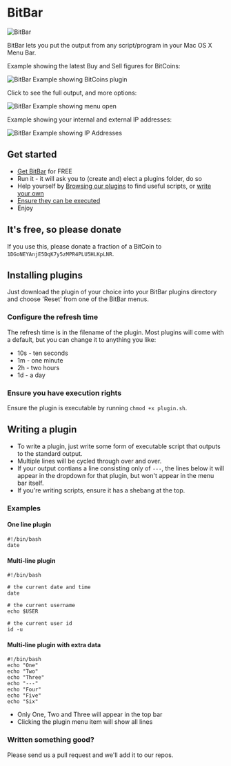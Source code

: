 # BitBar

![BitBar](https://github.com/stretchr/bitbar/raw/master/BitBar-small.tiff)

BitBar lets you put the output from any script/program in your Mac OS X Menu Bar.

Example showing the latest Buy and Sell figures for BitCoins:

![BitBar Example showing BitCoins plugin](https://raw.github.com/matryer/bitbar/master/BitBar-Example-Bitcoins.png)

Click to see the full output, and more options:

![BitBar Example showing menu open](https://raw.github.com/matryer/bitbar/master/BitBar-Example-Menu.png)

Example showing your internal and external IP addresses:

![BitBar Example showing IP Addresses](https://raw.github.com/matryer/bitbar/master/BitBar-Example-IPs.png)

## Get started

  * [Get BitBar](https://github.com/matryer/bitbar/releases) for FREE
  * Run it - it will ask you to (create and) elect a plugins folder, do so
  * Help yourself by [Browsing our plugins](https://github.com/matryer/bitbar/tree/master/Plugins) to find useful scripts, or [write your own](#writing-a-plugin)
  * [Ensure they can be executed](#ensure-you-have-execution-rights)
  * Enjoy

## It's free, so please donate

If you use this, please donate a fraction of a BitCoin to `1DGoNEYAnjE5DqK7y5zMPR4PLU5HLKpLNR`.

## Installing plugins

Just download the plugin of your choice into your BitBar plugins directory and choose 'Reset' from one of the BitBar menus.

### Configure the refresh time

The refresh time is in the filename of the plugin.  Most plugins will come with a default, but you can change it to anything you like:

  * 10s - ten seconds
  * 1m - one minute
  * 2h - two hours
  * 1d - a day

### Ensure you have execution rights

Ensure the plugin is executable by running `chmod +x plugin.sh`.

## Writing a plugin

  * To write a plugin, just write some form of executable script that outputs to the standard output.
  * Multiple lines will be cycled through over and over.
  * If your output contians a line consisting only of `---`, the lines below it will appear in the dropdown for that plugin, but won't appear in the menu bar itself.
  * If you're writing scripts, ensure it has a shebang at the top.

### Examples

#### One line plugin

    #!/bin/bash
    date

#### Multi-line plugin

    #!/bin/bash

    # the current date and time
    date

    # the current username
    echo $USER

    # the current user id
    id -u

#### Multi-line plugin with extra data

    #!/bin/bash
    echo "One"
    echo "Two"
    echo "Three"
    echo "---"
    echo "Four"
    echo "Five"
    echo "Six"

  * Only One, Two and Three will appear in the top bar
  * Clicking the plugin menu item will show all lines

### Written something good?

Please send us a pull request and we'll add it to our repos.
